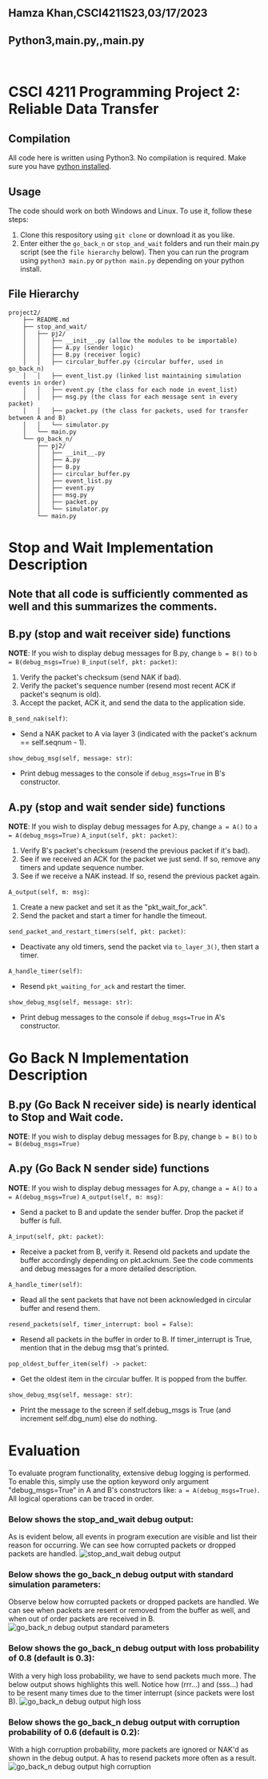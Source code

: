 ## Hamza Khan,CSCI4211S23,03/17/2023
## Python3,main.py,,main.py

</br>

# CSCI 4211 Programming Project 2: Reliable Data Transfer
## Compilation
All code here is written using Python3. No compilation is required. Make sure you have [python installed](https://www.python.org/downloads/).


## Usage
The code should work on both Windows and Linux. To use it, follow these steps:
1. Clone this respository using `git clone` or download it as you like.
2. Enter either the `go_back_n` or `stop_and_wait` folders and run their main.py script (see the `file hierarchy` below).
    Then you can run the program using `python3 main.py` or `python main.py` depending on your python install.


## File Hierarchy
```
project2/
    ├── README.md
    ├── stop_and_wait/
    │   ├── pj2/
    │   │   ├── __init__.py (allow the modules to be importable)
    │   │   ├── A.py (sender logic)
    │   │   ├── B.py (receiver logic)
    │   │   ├── circular_buffer.py (circular buffer, used in go_back_n)
    │   │   ├── event_list.py (linked list maintaining simulation events in order)
    │   │   ├── event.py (the class for each node in event_list)
    │   │   ├── msg.py (the class for each message sent in every packet)
    │   │   ├── packet.py (the class for packets, used for transfer between A and B)
    │   │   └── simulator.py
    │   └── main.py
    └── go_back_n/
        ├── pj2/
        │   ├── __init__.py
        │   ├── A.py
        │   ├── B.py
        │   ├── circular_buffer.py
        │   ├── event_list.py
        │   ├── event.py
        │   ├── msg.py
        │   ├── packet.py
        │   └── simulator.py
        └── main.py
```

# Stop and Wait Implementation Description
## Note that all code is sufficiently commented as well and this summarizes the comments.
## B.py (stop and wait receiver side) functions
**NOTE**: If you wish to display debug messages for B.py, change `b = B()` to `b = B(debug_msgs=True)`
`B_input(self, pkt: packet)`:
1. Verify the packet's checksum (send NAK if bad).
2. Verify the packet's sequence number (resend most recent ACK if packet's seqnum is old).
3. Accept the packet, ACK it, and send the data to the application side.

`B_send_nak(self)`:
- Send a NAK packet to A via layer 3 (indicated with the packet's acknum == self.seqnum - 1).

`show_debug_msg(self, message: str)`:
- Print debug messages to the console if `debug_msgs=True` in B's constructor.

## A.py (stop and wait sender side) functions
**NOTE**: If you wish to display debug messages for A.py, change `a = A()` to `a = A(debug_msgs=True)`
`A_input(self, pkt: packet)`:
1. Verify B's packet's checksum (resend the previous packet if it's bad).
2. See if we received an ACK for the packet we just send. If so, remove any timers and update sequence number.
3. See if we receive a NAK instead. If so, resend the previous packet again.

`A_output(self, m: msg)`:
1. Create a new packet and set it as the "pkt_wait_for_ack".
2. Send the packet and start a timer for handle the timeout.

`send_packet_and_restart_timers(self, pkt: packet)`:
- Deactivate any old timers, send the packet via `to_layer_3()`, then start a timer.

`A_handle_timer(self)`:
- Resend `pkt_waiting_for_ack` and restart the timer.

`show_debug_msg(self, message: str)`:
- Print debug messages to the console if `debug_msgs=True` in A's constructor.


# Go Back N Implementation Description
## B.py (Go Back N receiver side) is nearly identical to Stop and Wait code.
**NOTE**: If you wish to display debug messages for B.py, change `b = B()` to `b = B(debug_msgs=True)`

## A.py (Go Back N sender side) functions
**NOTE**: If you wish to display debug messages for A.py, change `a = A()` to `a = A(debug_msgs=True)`
`A_output(self, m: msg)`:
- Send a packet to B and update the sender buffer. Drop the packet if buffer is full.

`A_input(self, pkt: packet)`: 
- Receive a packet from B, verify it. Resend old packets and update the buffer accordingly depending on pkt.acknum. See the code comments and debug messages for a more detailed description.

`A_handle_timer(self)`:
- Read all the sent packets that have not been acknowledged in circular buffer and resend them.

`resend_packets(self, timer_interrupt: bool = False)`:
- Resend all packets in the buffer in order to B. If timer_interrupt is True, mention that in the debug msg that's printed.

`pop_oldest_buffer_item(self) -> packet`:
- Get the oldest item in the circular buffer. It is popped from the buffer.

`show_debug_msg(self, message: str)`:
- Print the message to the screen if self.debug_msgs is True (and increment self.dbg_num) else do nothing.

# Evaluation
To evaluate program functionality, extensive debug logging is performed. To enable this, simply use the option keyword only argument "debug_msgs=True" in A and B's constructors like: `a = A(debug_msgs=True)`. All logical operations can be traced in order.

### **Below shows the stop_and_wait debug output:**
As is evident below, all events in program execution are visible and list their reason for occurring. We can see how corrupted packets or dropped packets are handled.
![stop_and_wait debug output](./stop_and_wait_debug_output.png)


### **Below shows the go_back_n debug output with standard simulation parameters:**
Observe below how corrupted packets or dropped packets are handled. We can see when packets are resent or removed from the buffer as well, and when out of order packets are received in B.
![go_back_n debug output standard parameters](./go_back_n_debug_output.png)

### **Below shows the go_back_n debug output with loss probability of 0.8 (default is 0.3):**
With a very high loss probability, we have to send packets much more. The below output shows highlights this well. Notice how (rrr...) and (sss...) had to be resent many times due to the timer interrupt (since packets were lost B).
![go_back_n debug output high loss](./go_back_n_high_loss.png)

### **Below shows the go_back_n debug output with corruption probability of 0.6 (default is 0.2):**
With a high corruption probability, more packets are ignored or NAK'd as shown in the debug output. A has to resend packets more often as a result. <br>
![go_back_n debug output high corruption](./go_back_n_high_corruption.png)

